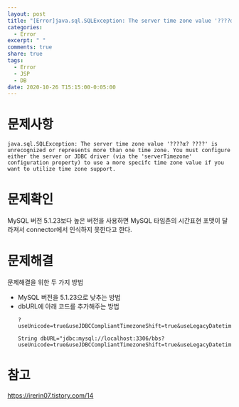 ```yaml
---
layout: post
title: "[Error]java.sql.SQLException: The server time zone value '????α? ????' is unrecognized or represents more than one time zone"
categories:
  - Error
excerpt: " "
comments: true
share: true
tags:
  - Error
  - JSP
  - DB
date: 2020-10-26 T15:15:00-0:05:00
---
```


# 문제사항

```
java.sql.SQLException: The server time zone value '????α? ????' is unrecognized or represents more than one time zone. You must configure either the server or JDBC driver (via the 'serverTimezone' configuration property) to use a more specifc time zone value if you want to utilize time zone support.
```

# 문제확인
MySQL 버전 5.1.23보다 높은 버전을 사용하면 MySQL 타임존의 시간표현 포맷이 달라져서 connector에서 인식하지 못한다고 한다.


# 문제해결
문제해결을 위한 두 가지 방법
- MySQL 버전을 5.1.23으로 낮추는 방법
- dbURL에 아래 코드를 추가해주는 방법
    ```
    ?useUnicode=true&useJDBCCompliantTimezoneShift=true&useLegacyDatetimeCode=false&serverTimezone=UTC

    String dbURL="jdbc:mysql://localhost:3306/bbs?useUnicode=true&useJDBCCompliantTimezoneShift=true&useLegacyDatetimeCode=false&serverTimezone=UTC";
    ```

# 참고
<https://irerin07.tistory.com/14>